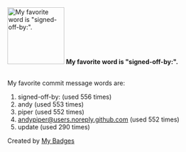 <img src="https://my-badges.github.io/my-badges/favorite-word.png" alt="My favorite word is &quot;signed-off-by:&quot;." title="My favorite word is &quot;signed-off-by:&quot;." width="128">
<strong>My favorite word is &quot;signed-off-by:&quot;.</strong>
<br><br>

My favorite commit message words are:

1. signed-off-by: (used 556 times)
2. andy (used 553 times)
3. piper (used 552 times)
4. <andypiper@users.noreply.github.com> (used 552 times)
5. update (used 290 times)


Created by <a href="https://github.com/my-badges/my-badges">My Badges</a>